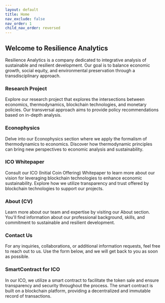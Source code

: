 ```yaml
---
layout: default
title: Home
nav_exclude: false
nav_order: 1
child_nav_order: reversed
---
```




## Welcome to Resilience Analytics

Resilience Analytics is a company dedicated to integrative analysis of sustainable and resilient development. Our goal is to balance economic growth, social equity, and environmental preservation through a transdisciplinary approach.

### Research Project

Explore our research project that explores the intersections between economics, thermodynamics, blockchain technologies, and monetary policies. Our transversal approach aims to provide policy recommendations based on in-depth analysis.

### Econophysics

Delve into our Econophysics section where we apply the formalism of thermodynamics to economics. Discover how thermodynamic principles can bring new perspectives to economic analysis and sustainability.

### ICO Whitepaper

Consult our ICO (Initial Coin Offering) Whitepaper to learn more about our vision for leveraging blockchain technologies to enhance economic sustainability. Explore how we utilize transparency and trust offered by blockchain technologies to support our projects.

### About (CV)

Learn more about our team and expertise by visiting our About section. You'll find information about our professional background, skills, and commitment to sustainable and resilient development.

### Contact Us

For any inquiries, collaborations, or additional information requests, feel free to reach out to us. Use the form below, and we will get back to you as soon as possible.

### SmartContract for ICO

In our ICO, we utilize a smart contract to facilitate the token sale and ensure transparency and security throughout the process. The smart contract is built on a blockchain platform, providing a decentralized and immutable record of transactions.
